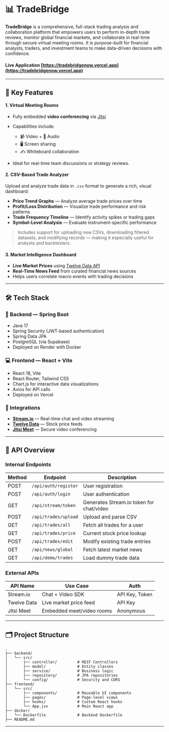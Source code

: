 # 📊 TradeBridge

**TradeBridge** is a comprehensive, full-stack trading analysis and collaboration platform that empowers users to perform in-depth trade reviews, monitor global financial markets, and collaborate in real-time through secure virtual meeting rooms. It is purpose-built for financial analysts, traders, and investment teams to make data-driven decisions with confidence.

#### Live Application [https://tradebridgenow.vercel.app](https://tradebridgenow.vercel.app)

---

## 🚀 Key Features

#### 1. Virtual Meeting Rooms

* Fully embedded **video conferencing** via [Jitsi](https://jitsi.org/)
* Capabilities include:

  * 📹 Video + 🎤 Audio
  * 🖥️ Screen sharing
  * ✍️ Whiteboard collaboration
* Ideal for real-time team discussions or strategy reviews.

#### 2. CSV-Based Trade Analyzer

Upload and analyze trade data in `.csv` format to generate a rich, visual dashboard:

* **Price Trend Graphs** — Analyze average trade prices over time
* **Profit/Loss Distribution** — Visualize trade performance and risk patterns
* **Trade Frequency Timeline** — Identify activity spikes or trading gaps
* **Symbol-Level Analysis** — Evaluate instrument-specific performance

> Includes support for uploading new CSVs, downloading filtered datasets, and modifying records — making it especially useful for analysts and backtesters.

#### 3. Market Intelligence Dashboard

* **Live Market Prices** using [Twelve Data API](https://twelvedata.com/)
* **Real-Time News Feed** from curated financial news sources
* Helps users correlate macro events with trading decisions

---

## 🛠️ Tech Stack

### 🔧 Backend — Spring Boot

* Java 17
* Spring Security (JWT-based authentication)
* Spring Data JPA
* PostgreSQL (via Supabase)
* Deployed on Render with Docker

### 💻 Frontend — React + Vite

* React 18, Vite
* React Router, Tailwind CSS
* Chart.js for interactive data visualizations
* Axios for API calls
* Deployed on Vercel

### 📡 Integrations

* **[Stream.io](https://getstream.io/)** — Real-time chat and video streaming
* **[Twelve Data](https://twelvedata.com/)** — Stock price feeds
* **[Jitsi Meet](https://jitsi.org/)** — Secure video conferencing

---

## 🔌 API Overview

### Internal Endpoints

| Method | Endpoint             | Description                              |
| ------ | -------------------- | ---------------------------------------- |
| POST   | `/api/auth/register` | User registration                        |
| POST   | `/api/auth/login`    | User authentication                      |
| GET    | `/api/stream/token`  | Generates Stream.io token for chat/video |
| POST   | `/api/trades/upload` | Upload and parse CSV                     |
| GET    | `/api/trades/all`    | Fetch all trades for a user              |
| GET    | `/api/trades/price`  | Current stock price lookup               |
| POST   | `/api/trades/edit`   | Modify existing trade entries            |
| GET    | `/api/news/global`   | Fetch latest market news                 |
| GET    | `/api/demo/trades`   | Load dummy trade data                    |

### External APIs

| API Name    | Use Case                  | Auth           |
| ----------- | ------------------------- | -------------- |
| Stream.io   | Chat + Video SDK          | API Key, Token |
| Twelve Data | Live market price feed    | API Key        |
| Jitsi Meet  | Embedded meet/video rooms | Anonymous      |

---

## 🗂 Project Structure

```
.
├── backend/
│   └── src/
│       ├── controller/         # REST Controllers
│       ├── model/              # Entity classes
│       ├── service/            # Business logic
│       ├── repository/         # JPA repositories
│       └── config/             # Security and CORS
├── frontend/
│   └── src/
│       ├── components/         # Reusable UI components
│       ├── pages/              # Page-level views
│       ├── hooks/              # Custom React hooks
│       └── App.jsx             # Main React app
├── docker/
│   └── Dockerfile              # Backend Dockerfile
├── README.md
```

---

